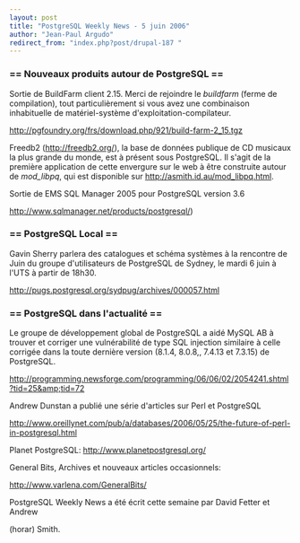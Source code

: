 ```yaml
---
layout: post
title: "PostgreSQL Weekly News - 5 juin 2006"
author: "Jean-Paul Argudo"
redirect_from: "index.php?post/drupal-187 "
---
```




<h3>== Nouveaux produits autour de PostgreSQL ==</h3>

<p>

Sortie de BuildFarm client 2.15. Merci de rejoindre le <em>buildfarm</em> (ferme de compilation), tout particulièrement si vous avez une combinaison inhabituelle de matériel-système d'exploitation-compilateur.

<a href="http://pgfoundry.org/frs/download.php/921/build-farm-2_15.tgz" target="_blank">http://pgfoundry.org/frs/download.php/921/build-farm-2_15.tgz</a>

</p>

<p>

Freedb2 (<a href="http://freedb2.org/" target="_blank">http://freedb2.org/</a>), la base de données publique de CD musicaux la plus grande du monde, est à présent sous PostgreSQL. Il s'agit de la première application de cette envergure sur le web à être construite autour de <em>mod_libpq</em>, qui est disponible sur <a href="http://asmith.id.au/mod_libpq.html" target="_blank">http://asmith.id.au/mod_libpq.html</a>.</p>

<p>

Sortie de EMS SQL Manager 2005 pour PostgreSQL version 3.6

<a href="http://www.sqlmanager.net/products/postgresql/" target="_blank">http://www.sqlmanager.net/products/postgresql/</a>)

</p>

<h3>== PostgreSQL Local ==</h3>

<p>

Gavin Sherry parlera des catalogues et schéma systèmes à la rencontre de Juin du groupe d'utilisateurs de PostgreSQL de Sydney, le mardi 6 juin à l'UTS à partir de 18h30.

<a href="http://pugs.postgresql.org/sydpug/archives/000057.html" target="_blank">http://pugs.postgresql.org/sydpug/archives/000057.html</a>

</p>

<h3>== PostgreSQL dans l'actualité ==</h3>

<p>

Le groupe de développement global de PostgreSQL a aidé MySQL AB à trouver et corriger une vulnérabilité de type SQL injection similaire à celle corrigée dans la toute dernière version (8.1.4, 8.0.8,, 7.4.13 et 7.3.15) de PostgreSQL.

<a href="http://programming.newsforge.com/programming/06/06/02/2054241.shtml?tid=25&amp;tid=72" target="_blank">http://programming.newsforge.com/programming/06/06/02/2054241.shtml?tid=25&amp;tid=72</a>

</p>

<p>

Andrew Dunstan a publié une série d'articles sur Perl et PostgreSQL

<a href="http://www.oreillynet.com/pub/a/databases/2006/05/25/the-future-of-perl-in-postgresql.html" target="_blank">http://www.oreillynet.com/pub/a/databases/2006/05/25/the-future-of-perl-in-postgresql.html</a>

</p>

<p>

Planet PostgreSQL: <a href="http://www.planetpostgresql.org/" target="_blank">http://www.planetpostgresql.org/</a>

</p>

<p>

General Bits, Archives et nouveaux articles occasionnels:

<a href="http://www.varlena.com/GeneralBits/" target="_blank">http://www.varlena.com/GeneralBits/</a>

</p>

<p>

PostgreSQL Weekly News a été écrit cette semaine par David Fetter et Andrew

(horar) Smith.

</p>